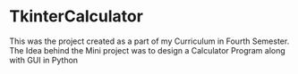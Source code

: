 # TkinterCalculator
This was the project created as a part of my Curriculum in Fourth Semester. The Idea behind the Mini project was to design a Calculator Program along with GUI in Python
